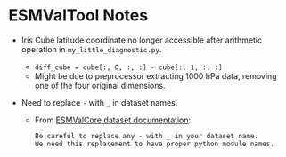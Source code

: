 # ESMValTool Notes
* Iris Cube latitude coordinate no longer accessible after arithmetic operation in `my_little_diagnostic.py`.
  * `diff_cube = cube[:, 0, :, :] - cube[:, 1, :, :]`
  * Might be due to preprocessor extracting 1000 hPa data, removing one of the four original dimensions.
  
* Need to replace `-` with `_` in dataset names.
  * From [ESMValCore dataset documentation](https://esmvaltool.readthedocs.io/projects/esmvalcore/en/latest/develop/fixing_data.html):
    ```
    Be careful to replace any - with _ in your dataset name.
    We need this replacement to have proper python module names.
    ```
